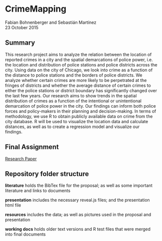 # CrimeMapping

Fabian Bohnenberger and Sebastián Martínez  
23 October 2015

## Summary

This research project aims to analyze the relation between the location of reported crimes in a city and the spatial demarcations of police power, i.e. the location and distribution of police stations and police districts across the city. Using data on the city of Chicago, we look into crime as a function of the distance to police stations and the borders of police districts. We analyze whether certain crimes are more likely to be perpetrated at the fringes of districts and whether the average distance of certain crimes to either the police stations or district boundary has significantly changed over the last few years. Our research aims to show trends in the spatial distribution of crimes as a function of the intentional or unintentional demarcation of police power in the city. Our findings can inform both police forces and policy-makers in their planning and decision-making. In terms of methodology, we use R to obtain publicly available data on crime from the city database. R will be used to visualize the location data and calculate distances, as well as to create a regression model and visualize our findings.

## Final Assignment 

[Research Paper](https://rawgit.com/fabianbohnenberger/CrimeMapping2/master/ResearchPaper.html)

## Repository folder structure

**literature** holds the BibTex file for the proposal; as well as some important literature and links to documents 

**presentation** includes the necessary reveal.js files; and the presentation html file 

**resources** includes the data; as well as pictures used in the proposal and presentation 

**working docs** holds older text versions and R test files that were merged into final documents 






